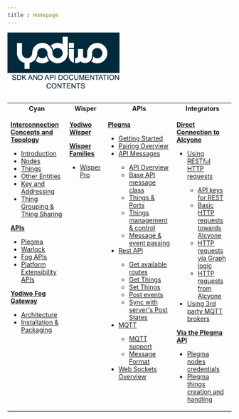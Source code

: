 ```yaml
---
title : Homepage
---
```






 <img src="/assets/images/Yodiwo_doc_logo.png" alt="Homepage Content" align="center">



<div style="overflow-x:auto;">

<table>

   <tr> <th><center>Cyan</center></th><th><center>Wisper</center></th><th><center>APIs</center></th><th><center>Integrators</center></th></tr>	

<tr><td style="vertical-align:top"><p align="left"><b><a href="https://ndocs.yodiwo.com/cyan/interconnection-concepts-and-topology/">Interconnection Concepts and Topology </a></b></p><ul><li><a href="https://ndocs.yodiwo.com/cyan/interconnection-concepts-and-topology/#introduction">Introduction</a></li><li><a href="https://ndocs.yodiwo.com/cyan/interconnection-concepts-and-topology/#nodes">Nodes</a></li><li><a href="https://ndocs.yodiwo.com/cyan/interconnection-concepts-and-topology/#things*">Things</a></li><li><a href="https://ndocs.yodiwo.com/cyan/interconnection-concepts-and-topology/#other-entities">Other Entities</a></li><li><a href="https://ndocs.yodiwo.com/cyan/interconnection-concepts-and-topology/#keys-and-addressing">Key and Addressing</a></li><li><a href="https://ndocs.yodiwo.com/cyan/interconnection-concepts-and-topology/#thing-grouping-thing-sharing">Thing Grouping & Thing Sharing</a></li></ul><p align="left"><b><a href="https://ndocs.yodiwo.com/cyan/apis/">APIs</a></b></p><ul><li><a href="https://ndocs.yodiwo.com/cyan/apis/#plegma">Plegma</a></li><li><a href="https://ndocs.yodiwo.com/cyan/apis/#warlock">Warlock</a></li><li><a href="https://ndocs.yodiwo.com/cyan/apis/#fog-apis">Fog APIs</a></li><li><a href="https://ndocs.yodiwo.com/cyan/apis/#platform-extensibility-apis">Platform Extensibility APIs</a></li></ul><p align="left"><b><a href="https://ndocs.yodiwo.com/cyan/yodiwo-fog-gateway/">Yodiwo Fog Gateway</a></b></p><ul><li><a href="https://ndocs.yodiwo.com/cyan/yodiwo-fog-gateway/#architecture">Architecture</a></li><li><a href="https://ndocs.yodiwo.com/cyan/yodiwo-fog-gateway/#installation-packaging">Installation & Packaging</a></li></ul></td><td style="vertical-align:top"><p align="left"><b><a href="https://ndocs.yodiwo.com/wisper/yodiwo-wisper/">Yodiwo Wisper</a></b><br/></p><p align="left"><b><a href="https://ndocs.yodiwo.com/wisper/wisper-families/">Wisper Families</a></b></p><ul><li><a href="https://ndocs.yodiwo.com/wisper/wisper-families/wisper-pro/">Wisper Pro</a></li></ul></td><td style="vertical-align:top"><p align="left"><b><a href="https://ndocs.yodiwo.com/apis/plegma/">Plegma</a></b></p><ul><li><a href="https://ndocs.yodiwo.com/apis/plegma/getting-started/">Getting Started</a></li><li><a href="https://ndocs.yodiwo.com/apis/plegma/pairing-overview/">Pairing Overview</a></li><li><a href="https://ndocs.yodiwo.com/apis/plegma/messages/">API Messages</a></li><ul><li><a href="https://ndocs.yodiwo.com/apis/plegma/messages/api-overview/">API Overview</a></li><li><a href="https://ndocs.yodiwo.com/apis/plegma/messages/base-api-message-class/">Base API message class</a></li> <li><a href="https://ndocs.yodiwo.com/apis/plegma/messages/things-ports/">Things & Ports</a></li><li><a href="https://ndocs.yodiwo.com/apis/plegma/messages/things-mgmt-ctrl/">Things management & control</a></li><li><a href="https://ndocs.yodiwo.com/apis/plegma/messages/message-event-passing/">Message & event passing</a></li></ul><li><a href="https://ndocs.yodiwo.com/apis/plegma/rest/">Rest API</a></li><ul><li><a href="https://ndocs.yodiwo.com/apis/plegma/rest/rest-api/">Get available routes</a></li><li><a href="https://ndocs.yodiwo.com/apis/plegma/rest/rest-api-things-get/">Get Things</a></li><li><a href="https://ndocs.yodiwo.com/apis/plegma/rest/rest-api-things-set/">Set Things</a></li><li><a href="https://ndocs.yodiwo.com/apis/plegma/rest/rest-api-events">Post events</a></li><li><a href="https://ndocs.yodiwo.com/apis/plegma/rest/rest-api-port-states-request/">Sync with server's Post States</a></li></ul><li><a href="https://ndocs.yodiwo.com/apis/plegma/mqtt/">MQTT</a></li><ul><li><a href="https://ndocs.yodiwo.com/apis/plegma/mqtt/mqtt-overview/">MQTT support</a></li><li><a href="https://ndocs.yodiwo.com/apis/plegma/mqtt/message-format/">Message Format</a></li></ul><li><a href="https://ndocs.yodiwo.com/apis/plegma/websockets-overview/">Web Sockets Overview</a></li></ul></td> <td style="vertical-align:top">  <p align="left"><b><a href="https://ndocs.yodiwo.com/integrators/direct-connection/">Direct Connection to Alcyone</a></b></p><ul><li><a href="https://ndocs.yodiwo.com/integrators/direct-connection/using-restful-http-requests/">Using RESTful HTTP requests</a></li><ul><li><a href="https://ndocs.yodiwo.com/integrators/direct-connection/using-restful-http-requests/#api-keys-for-rest">API keys for REST</a></li><li><a href="https://ndocs.yodiwo.com/integrators/direct-connection/using-restful-http-requests/#basic-http-requests-towards-alcyone">Basic HTTP requests towards Alcyone</a></li><li><a href="https://ndocs.yodiwo.com/integrators/direct-connection/using-restful-http-requests/#http-requests-via-graph-logic">HTTP requests via Graph logic</a></li><li><a href="https://ndocs.yodiwo.com/integrators/direct-connection/using-restful-http-requests/#http-requests-from-alcyone">HTTP requests from Alcyone</a></li></ul><li><a href="https://ndocs.yodiwo.com/integrators/direct-connection/using-3rd-party-mqtt-brokers/">Using 3rd party MQTT brokers</a></li></ul><b><a href="https://ndocs.yodiwo.com/integrators/connection-via-plegma-api/">Via the Plegma API</a></b><ul><li><a href="https://ndocs.yodiwo.com/integrators/connection-via-plegma-api/plegma-nodes-credentials/">Plegma nodes credentials</a></li><li><a href="https://ndocs.yodiwo.com/integrators/connection-via-plegma-api/plegma-things-creation-and-handling/">Plegma things creation and handling</a></li></ul></ul></td></tr>

 </table>

</div>